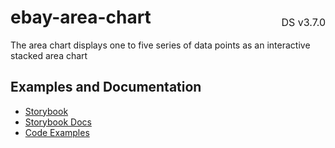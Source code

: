 <h1 style='display: flex; justify-content: space-between; align-items: center;'>
    <span>
        ebay-area-chart
    </span>
    <span style='font-weight: normal; font-size: medium; margin-bottom: -15px;'>
        DS v3.7.0
    </span>
</h1>

The area chart displays one to five series of data points as an interactive stacked area chart

## Examples and Documentation

-   [Storybook](https://ebay.github.io/ebayui-core/?path=/docs/charts-ebay-area-chart)
-   [Storybook Docs](https://ebay.github.io/ebayui-core/?path=/docs/charts-ebay-area-chart)
-   [Code Examples](https://github.com/eBay/ebayui-core/tree/master/src/components/ebay-area-chart/examples)
